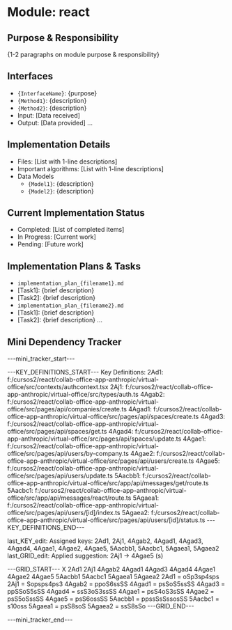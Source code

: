 # Module: react

## Purpose & Responsibility
{1-2 paragraphs on module purpose & responsibility}

## Interfaces
* `{InterfaceName}`: {purpose}
* `{Method1}`: {description}
* `{Method2}`: {description}
* Input: [Data received]
* Output: [Data provided]
...

## Implementation Details
* Files: [List with 1-line descriptions]
* Important algorithms: [List with 1-line descriptions]
* Data Models
    * `{Model1}`: {description}
    * `{Model2}`: {description}

## Current Implementation Status
* Completed: [List of completed items]
* In Progress: [Current work]
* Pending: [Future work]

## Implementation Plans & Tasks
* `implementation_plan_{filename1}.md`
* [Task1]: {brief description}
* [Task2]: {brief description}
* `implementation_plan_{filename2}.md`
* [Task1]: {brief description}
* [Task2]: {brief description} 
...

## Mini Dependency Tracker
---mini_tracker_start---

---KEY_DEFINITIONS_START---
Key Definitions:
2Ad1: f:/cursos2/react/collab-office-app-anthropic/virtual-office/src/contexts/authcontext.tsx
2Aj1: f:/cursos2/react/collab-office-app-anthropic/virtual-office/src/types/auth.ts
4Agab2: f:/cursos2/react/collab-office-app-anthropic/virtual-office/src/pages/api/companies/create.ts
4Agad1: f:/cursos2/react/collab-office-app-anthropic/virtual-office/src/pages/api/spaces/create.ts
4Agad3: f:/cursos2/react/collab-office-app-anthropic/virtual-office/src/pages/api/spaces/get.ts
4Agad4: f:/cursos2/react/collab-office-app-anthropic/virtual-office/src/pages/api/spaces/update.ts
4Agae1: f:/cursos2/react/collab-office-app-anthropic/virtual-office/src/pages/api/users/by-company.ts
4Agae2: f:/cursos2/react/collab-office-app-anthropic/virtual-office/src/pages/api/users/create.ts
4Agae5: f:/cursos2/react/collab-office-app-anthropic/virtual-office/src/pages/api/users/update.ts
5Aacbb1: f:/cursos2/react/collab-office-app-anthropic/virtual-office/src/app/api/messages/get/route.ts
5Aacbc1: f:/cursos2/react/collab-office-app-anthropic/virtual-office/src/app/api/messages/react/route.ts
5Agaea1: f:/cursos2/react/collab-office-app-anthropic/virtual-office/src/pages/api/users/[id]/index.ts
5Agaea2: f:/cursos2/react/collab-office-app-anthropic/virtual-office/src/pages/api/users/[id]/status.ts
---KEY_DEFINITIONS_END---

last_KEY_edit: Assigned keys: 2Ad1, 2Aj1, 4Agab2, 4Agad1, 4Agad3, 4Agad4, 4Agae1, 4Agae2, 4Agae5, 5Aacbb1, 5Aacbc1, 5Agaea1, 5Agaea2
last_GRID_edit: Applied suggestion: 2Aj1 -> 4Agae5 (s)

---GRID_START---
X 2Ad1 2Aj1 4Agab2 4Agad1 4Agad3 4Agad4 4Agae1 4Agae2 4Agae5 5Aacbb1 5Aacbc1 5Agaea1 5Agaea2
2Ad1 = oSp3sp4sps
2Aj1 = Sopsps4ps3
4Agab2 = ppoS6ssSS
4Agad1 = psSoS5ssSS
4Agad3 = ppSSoS5sSS
4Agad4 = ssS3oS3ssSS
4Agae1 = psS4oS3sSS
4Agae2 = psS5oSssSS
4Agae5 = psS6ossSS
5Aacbb1 = ppssSsSssosSS
5Aacbc1 = s10oss
5Agaea1 = psS8soS
5Agaea2 = ssS8sSo
---GRID_END---

---mini_tracker_end---
